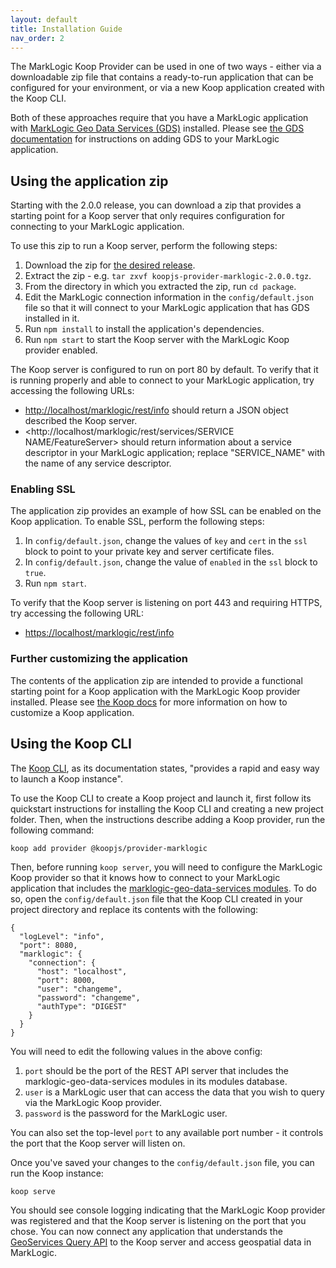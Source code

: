 ```yaml
---
layout: default
title: Installation Guide
nav_order: 2
---
```


The MarkLogic Koop Provider can be used in one of two ways - either via a downloadable zip file that contains a
ready-to-run application that can be configured for your environment, or via a new Koop application created with the
Koop CLI.

Both of these approaches require that you have a MarkLogic application with
[MarkLogic Geo Data Services (GDS)](https://github.com/marklogic-community/marklogic-geo-data-services) installed. 
Please see 
[the GDS documentation](https://marklogic-community.github.io/marklogic-geo-data-services/) for instructions on 
adding GDS to your MarkLogic application. 

## Using the application zip

Starting with the 2.0.0 release, you can download a zip that provides a starting point for a Koop server that only 
requires configuration for connecting to your MarkLogic application.  

To use this zip to run a Koop server, perform the following steps:

1. Download the zip for [the desired release](https://github.com/koopjs/koop-provider-marklogic/releases).
2. Extract the zip - e.g. `tar zxvf koopjs-provider-marklogic-2.0.0.tgz`. 
3. From the directory in which you extracted the zip, run `cd package`.
4. Edit the MarkLogic connection information in the `config/default.json` file so that it will connect to your 
   MarkLogic application that has GDS installed in it.
5. Run `npm install` to install the application's dependencies.
6. Run `npm start` to start the Koop server with the MarkLogic Koop provider enabled.

The Koop server is configured to run on port 80 by default. To verify that it is running properly and able to 
connect to your MarkLogic application, try accessing the following URLs:

- <http://localhost/marklogic/rest/info> should return a JSON object described the Koop server.
- <http://localhost/marklogic/rest/services/SERVICE NAME/FeatureServer> should return information about a service 
  descriptor in your MarkLogic application; replace "SERVICE_NAME" with the name of any service descriptor. 

### Enabling SSL 

The application zip provides an example of how SSL can be enabled on the Koop application. To enable SSL, perform 
the following steps:

1. In `config/default.json`, change the values of `key` and `cert` in the `ssl` block to point to your private key 
   and server certificate files.
2. In `config/default.json`, change the value of `enabled` in the `ssl` block to `true`.
3. Run `npm start`.

To verify that the Koop server is listening on port 443 and requiring HTTPS, try accessing the following URL:

- <https://localhost/marklogic/rest/info>

### Further customizing the application 

The contents of the application zip are intended to provide a functional starting point for a Koop application with 
the MarkLogic Koop provider installed. Please see [the Koop docs](https://koopjs.github.io/docs/basics/what-is-koop) 
for more information on how to customize a Koop application.


## Using the Koop CLI

The [Koop CLI](https://koopjs.github.io/docs/basics/quickstart), as its documentation states, "provides a rapid and
easy way to launch a Koop instance".

To use the Koop CLI to create a Koop project and launch it, first follow its quickstart instructions for installing
the Koop CLI and creating a new project folder. Then, when the instructions describe adding a Koop provider, run the
following command:

    koop add provider @koopjs/provider-marklogic

Then, before running `koop server`, you will need to configure the MarkLogic Koop provider so that it knows how to
connect to your MarkLogic application that includes the
[marklogic-geo-data-services modules](https://github.com/marklogic-community/marklogic-geo-data-services). To do so,
open the `config/default.json` file that the Koop CLI created in your project directory and replace its contents
with the following:

```
{
  "logLevel": "info",
  "port": 8080,
  "marklogic": {
    "connection": {
      "host": "localhost",
      "port": 8000,
      "user": "changeme",
      "password": "changeme",
      "authType": "DIGEST"
    }
  }
}
```

You will need to edit the following values in the above config:

1. `port` should be the port of the REST API server that includes the marklogic-geo-data-services modules in its
   modules database.
2. `user` is a MarkLogic user that can access the data that you wish to query via the MarkLogic Koop provider.
3. `password` is the password for the MarkLogic user.

You can also set the top-level `port` to any available port number - it controls the port that the Koop server will
listen on.

Once you've saved your changes to the `config/default.json` file, you can run the Koop instance:

    koop serve

You should see console logging indicating that the MarkLogic Koop provider was registered and that the Koop server
is listening on the port that you chose. You can now connect any application that understands the
[GeoServices Query API](https://koopjs.github.io/docs/basics/what-is-koop#what-output-formats-are-available) to
the Koop server and access geospatial data in MarkLogic.
